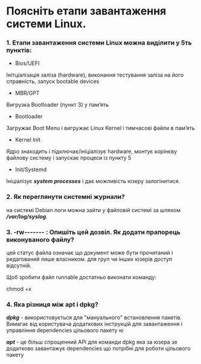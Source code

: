 # Поясніть етапи завантаження системи Linux.

### 1. Етапи завантаження системи Linux можна виділити у 5ть пунктів:

- Bios/UEFI

Інітціалізація заліза (hardware), виконання тестування заліза на його справність, запуск bootable devices

- MBR/GPT

Вигрузка Bootloader (пункт 3) у памʼять

- Bootloader

Загружає Boot Menu і вигружає Linux Kernel і тимчасові файли в памʼять

- Kernel Init

Ядро знаходить і підключає/ініціалізує hardware, монтує корінєву файлову систему і запускає процеси із пункту 5

- Init/Systemd

Ініціалізує **_system processes_** і дає можливість юзеру залогінитися.

### 2. Як переглянути системні журнали?

на системі Debian логи можна зайти у файловій системі за шляхом **_/var/log/syslog_**.

### 3. -rw------- : Опишіть цей дозвіл. Як додати прапорець виконуваного файлу?

цей статус файла означає що документ може бути прочитаний і редагований лише власником. для груп чи інших юзерів доступ відсутній.

Щоб зробити файл runnable достатньо виконати команду:

chmod +x <filename>

### 4. Яка різниця між apt і dpkg?

**_dpkg_** - використовується для "мануального" встановлення пакетів. Вимагає від користувача додаткових інструкцій для завантаження і управління dependencies цільового пакету ю

**_apt_** - це більш спрощенний APi для команди dpkg яка за юзера зе додатково завантажує dependencies що потрібні для роботи цільового пакету
